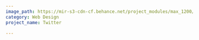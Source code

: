 ```yaml
---
image_path: https://mir-s3-cdn-cf.behance.net/project_modules/max_1200/fe5b2110514385.56267592d247e.jpg
category: Web Design
project_name: Twitter

---
```

